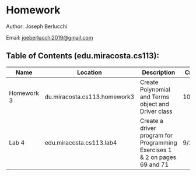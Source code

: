 # Homework
Author: Joseph Berlucchi

Email: joeberlucchi2019@gmail.com
## Table of Contents (edu.miracosta.cs113):
| Name | Location | Description | Created At | Due Date |
|------|----------|-------------|------------|------------|
|Homework 3|du.miracosta.cs113.homework3|Create Polynomial and Terms object and Driver class|10/10/2020|10/10/2020|
|Lab 4|edu.miracosta.cs113.lab4|Create a driver program for Programming Exercises 1 & 2 on pages 69 and 71|9/23/2020|9/23/2020|
